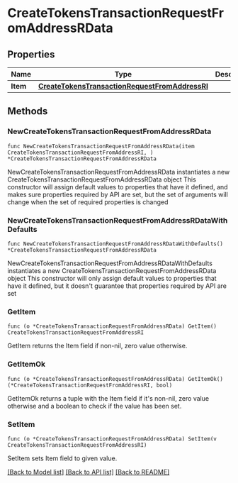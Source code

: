 # CreateTokensTransactionRequestFromAddressRData

## Properties

Name | Type | Description | Notes
------------ | ------------- | ------------- | -------------
**Item** | [**CreateTokensTransactionRequestFromAddressRI**](CreateTokensTransactionRequestFromAddressRI.md) |  | 

## Methods

### NewCreateTokensTransactionRequestFromAddressRData

`func NewCreateTokensTransactionRequestFromAddressRData(item CreateTokensTransactionRequestFromAddressRI, ) *CreateTokensTransactionRequestFromAddressRData`

NewCreateTokensTransactionRequestFromAddressRData instantiates a new CreateTokensTransactionRequestFromAddressRData object
This constructor will assign default values to properties that have it defined,
and makes sure properties required by API are set, but the set of arguments
will change when the set of required properties is changed

### NewCreateTokensTransactionRequestFromAddressRDataWithDefaults

`func NewCreateTokensTransactionRequestFromAddressRDataWithDefaults() *CreateTokensTransactionRequestFromAddressRData`

NewCreateTokensTransactionRequestFromAddressRDataWithDefaults instantiates a new CreateTokensTransactionRequestFromAddressRData object
This constructor will only assign default values to properties that have it defined,
but it doesn't guarantee that properties required by API are set

### GetItem

`func (o *CreateTokensTransactionRequestFromAddressRData) GetItem() CreateTokensTransactionRequestFromAddressRI`

GetItem returns the Item field if non-nil, zero value otherwise.

### GetItemOk

`func (o *CreateTokensTransactionRequestFromAddressRData) GetItemOk() (*CreateTokensTransactionRequestFromAddressRI, bool)`

GetItemOk returns a tuple with the Item field if it's non-nil, zero value otherwise
and a boolean to check if the value has been set.

### SetItem

`func (o *CreateTokensTransactionRequestFromAddressRData) SetItem(v CreateTokensTransactionRequestFromAddressRI)`

SetItem sets Item field to given value.



[[Back to Model list]](../README.md#documentation-for-models) [[Back to API list]](../README.md#documentation-for-api-endpoints) [[Back to README]](../README.md)


